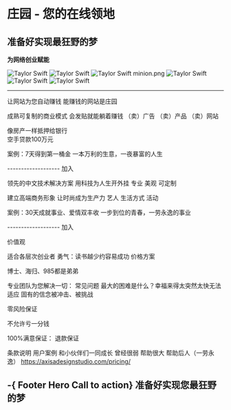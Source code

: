 # 庄园 - 您的在线领地

## 准备好实现最狂野的梦
__为网络创业赋能__

![Taylor Swift](/_media/Taylor-Swift---Wildest-dreams.jpg)
![Taylor Swift](./_media/Taylor-Swift---Wildest-dreams.jpg)
![Taylor Swift](/_media/taylor-swift-wildest-dream.jpg)
minion.png
![Taylor Swift](https://mrgiant2.github.io/docsify-cli/docs/_media/taylor-swift-wildest-dream.jpg)
![Taylor Swift](https://mrgiant2.github.io/docsify-cli/docs/media/taylor-swift-wildest-dream.jpg)
![Taylor Swift](../docs/_media/docsify-cli/docs/_media/taylor-swift-wildest-dream.jpg)




----------------- 
让网站为您自动赚钱
能赚钱的网站是庄园



成熟可复制的商业模式
会发贴就能躺着赚钱
（卖）广告
（卖）产品
（卖）网站


像房产一样抵押给银行	
空手贷款100万元
	
案例：7天得到第一桶金
一本万利的生意，一夜暴富的人生

------------------- 加入


领先的中文技术解决方案
用科技为人生开外挂
专业
美观
可定制

建立高端商务形象
让时尚成为生产力
艺人
生活方式
活动

案例：30天成就事业、爱情双丰收
一步到位的青春，一劳永逸的事业


------------------- 加入


价值观


适合各层次创业者
勇气：读书越少约容易成功
价格方案


博士、海归、985都是弟弟

专业团队为您解决一切：
常见问题
最大的困难是什么？幸福来得太突然太快无法适应
固有的信念被冲击、被挑战


零风险保证

不允许亏一分钱

100%满意保证： 
退款保证


条款说明
用户案例
和小伙伴们一同成长
曾经很弱
帮助很大
帮助后人（一劳永逸）
https://axisadesignstudio.com/pricing/

-{ Footer Hero Call to action}
准备好实现您最狂野的梦
------------------ 


